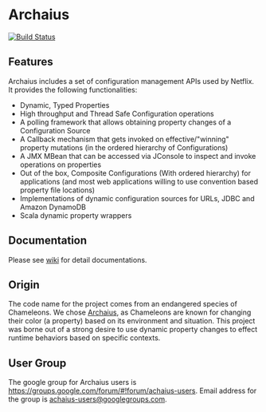 Archaius
=====
[![Build Status](https://netflixoss.ci.cloudbees.com/buildStatus/icon?job=archaius-master)](https://netflixoss.ci.cloudbees.com/job/archaius-master/)

Features
-------

Archaius includes a set of configuration management APIs used by Netflix. It provides the following functionalities:

* Dynamic, Typed Properties
* High throughput and Thread Safe Configuration operations
* A polling framework that allows obtaining property changes of a Configuration Source
* A Callback mechanism that gets invoked on effective/"winning" property mutations (in the ordered hierarchy of Configurations)
* A JMX MBean that can be accessed via JConsole to inspect and invoke operations on properties
* Out of the box, Composite Configurations (With ordered hierarchy) for applications (and most web applications willing to use convention based property file locations)
* Implementations of dynamic configuration sources for URLs, JDBC and Amazon DynamoDB
* Scala dynamic property wrappers

Documentation
--------------
Please see [wiki](https://github.com/Netflix/archaius/wiki) for detail documentations.

Origin
------
The code name for the project comes from an endangered species of Chameleons. We chose [Archaius](http://en.wikipedia.org/wiki/Archaius), as Chameleons are known for changing their color (a property) based on its environment and situation. This project was borne out of a strong desire to use dynamic property changes to effect runtime behaviors based on specific contexts.

User Group
----------
The google group for Archaius users is https://groups.google.com/forum/#!forum/achaius-users. Email address for the group is achaius-users@googlegroups.com.
